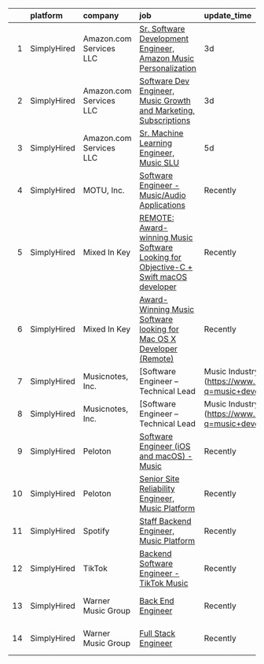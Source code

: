

|    | platform    | company                 | job                                                                                                                                                                                              | update_time   | location          |
|---:|:------------|:------------------------|:-------------------------------------------------------------------------------------------------------------------------------------------------------------------------------------------------|:--------------|:------------------|
|  1 | SimplyHired | Amazon.com Services LLC | [Sr. Software Development Engineer, Amazon Music Personalization](https://www.simplyhired.com/job/6o2GIbcoZZvXlLLCsUaaDVIKehYlt69PIfv9w9MrX0KC1fS0oghoCg?q=music+developer)                      | 3d            | San Francisco, CA |
|  2 | SimplyHired | Amazon.com Services LLC | [Software Dev Engineer, Music Growth and Marketing, Subscriptions](https://www.simplyhired.com/job/JriY3TsGImRsma1qQINU8NsQyfJ-xi-WYOmXkgYJzeqPGR752h7Shg?q=music+developer)                     | 3d            | San Francisco, CA |
|  3 | SimplyHired | Amazon.com Services LLC | [Sr. Machine Learning Engineer, Music SLU](https://www.simplyhired.com/job/PTvvVbksiNtoZDaO98MdwXffcaQTpg46xZD-10O6YeDXGrv36CBsyg?q=music+developer)                                             | 5d            | Seattle, WA       |
|  4 | SimplyHired | MOTU, Inc.              | [Software Engineer - Music/Audio Applications](https://www.simplyhired.com/job/VuLJ-igMUjfIMfjwleX6wwPZbjhPLCU5FU_neKZXVevucWcq5lQRNg?q=music+developer)                                         | Recently      | Cambridge, MA     |
|  5 | SimplyHired | Mixed In Key            | [REMOTE: Award-winning Music Software Looking for Objective-C + Swift macOS developer](https://www.simplyhired.com/job/hp01aCVdwM9hovpsfWt-nTSQSiUrrYDI2aQZ3w5x5T-YN0cNGt-cJw?q=music+developer) | Recently      | Miami, FL         |
|  6 | SimplyHired | Mixed In Key            | [Award-Winning Music Software looking for Mac OS X Developer (Remote)](https://www.simplyhired.com/job/L-2EZU2jVtCOIASfQ2mTylRc_wBs8G000Bd98cub72rlOwsLWp3RJA?q=music+developer)                 | Recently      | Miami, FL         |
|  7 | SimplyHired | Musicnotes, Inc.        | [Software Engineer – Technical Lead | Music Industry](https://www.simplyhired.com/job/9dZYIwQYO0ScSXnOpkqWkvByVkzE1IxNENoI0TPpp6ZqZfsL26m83A?q=music+developer)                                  | 3d            | Remote            |
|  8 | SimplyHired | Musicnotes, Inc.        | [Software Engineer – Technical Lead | Music Industry](https://www.simplyhired.com/job/9dZYIwQYO0ScSXnOpkqWkvByVkzE1IxNENoI0TPpp6ZqZfsL26m83A?q=music+developer)                                  | 3d            | Remote            |
|  9 | SimplyHired | Peloton                 | [Software Engineer (iOS and macOS) - Music](https://www.simplyhired.com/job/ykjT3tTHrJeAADE8rmtccMhbtLaXqkTl6wiqGEk4aZ5uCVNMd1eAGA?q=music+developer)                                            | Recently      | Atlanta, GA       |
| 10 | SimplyHired | Peloton                 | [Senior Site Reliability Engineer, Music Platform](https://www.simplyhired.com/job/zEvQ-EoUjww5a2ZNCuXI6F4pms9YBC-qot05DOGg-4-BcGYruPSwCA?q=music+developer)                                     | Recently      | Atlanta, GA       |
| 11 | SimplyHired | Spotify                 | [Staff Backend Engineer, Music Platform](https://www.simplyhired.com/job/owOEM1v1E3sSx4NITCAF-wljs0dnQRNLE81bH_PsyJZbcoeVqfhDaA?q=music+developer)                                               | Recently      | New York, NY      |
| 12 | SimplyHired | TikTok                  | [Backend Software Engineer - TikTok Music](https://www.simplyhired.com/job/EROPkg37Jyz-m9h_n9QRlnOfkGvzTYitgivZd_-K1D9LB-MfrAB72w?q=music+developer)                                             | Recently      | Mountain View, CA |
| 13 | SimplyHired | Warner Music Group      | [Back End Engineer](https://www.simplyhired.com/job/KpOjAsaaFwHSCNZ8ItZvjf_eRPNzbLiwzgL-63UU0qGQu5aXQlf2-Q?q=music+developer)                                                                    | Recently      | Los Angeles, CA   |
| 14 | SimplyHired | Warner Music Group      | [Full Stack Engineer](https://www.simplyhired.com/job/lVOBTcvj0aLO29boK3ITigdDifSgieHCoouJXyD4NBTqj4njT_wsdw?q=music+developer)                                                                  | Recently      | Los Angeles, CA   |